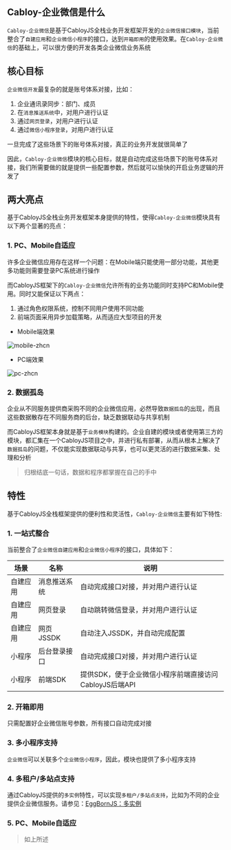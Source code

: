 ## Cabloy-企业微信是什么

`Cabloy-企业微信`是基于CabloyJS全栈业务开发框架开发的`企业微信接口模块`，当前整合了`自建应用`和`企业微信小程序`的接口，达到`开箱即用`的使用效果。在`Cabloy-企业微信`的基础上，可以很方便的开发各类企业微信业务系统

## 核心目标

`企业微信开发`最复杂的就是账号体系对接，比如：

1. 企业通讯录同步：部门、成员
2. 在`消息推送系统`中，对用户进行认证
2. 通过`网页登录`，对用户进行认证
3. 通过`微信小程序登录`，对用户进行认证

一旦完成了这些场景下的账号体系对接，真正的业务开发就很简单了

因此，`Cabloy-企业微信`模块的核心目标，就是自动完成这些场景下的账号体系对接，我们所需要做的就是提供一些配置参数，然后就可以愉快的开启业务逻辑的开发了

## 两大亮点

基于CabloyJS全栈业务开发框架本身提供的特性，使得`Cabloy-企业微信`模块具有以下两个显著的亮点：

### 1. PC、Mobile自适应

许多企业微信应用存在这样一个问题：在Mobile端只能使用一部分功能，其他更多功能则需要登录PC系统进行操作

而CabloyJS框架下的`Cabloy-企业微信`允许所有的业务功能同时支持PC和Mobile使用。同时又能保证以下两点：
  1. 通过角色权限系统，控制不同用户使用不同功能
  2. 前端页面采用异步加载策略，从而适应大型项目的开发

- Mobile端效果

![mobile-zhcn](https://portal.cabloy.com/api/a/file/file/download/a4b86debef2044ad86b84d378f2db594.gif)

- PC端效果

![pc-zhcn](https://portal.cabloy.com/api/a/file/file/download/32ef8d7bb0d24bc79d314051758cc91a.gif)

### 2. 数据孤岛

企业从不同服务提供商采购不同的企业微信应用，必然导致`数据孤岛`的出现，而且这些数据散存在不同服务商的后台，缺乏数据联动与共享机制

而CabloyJS框架本身就是基于`业务模块`构建的。企业自建的模块或者使用第三方的模块，都汇集在一个CabloyJS项目之中，并进行私有部署，从而从根本上解决了`数据孤岛`的问题，不仅能实现数据联动与共享，也可以更灵活的进行数据采集、处理和分析

> 归根结底一句话，数据和程序都掌握在自己的手中

## 特性

基于CabloyJS全栈框架提供的便利性和灵活性，`Cabloy-企业微信`主要有如下特性:

### 1. 一站式整合

当前整合了`企业微信自建应用`和`企业微信小程序`的接口，具体如下：

|场景|名称|说明|
|--|--|--|
|自建应用|消息推送系统|自动完成接口对接，并对用户进行认证|
|自建应用|网页登录|自动跳转微信登录，并对用户进行认证|
|自建应用|网页JSSDK|自动注入JSSDK，并自动完成配置|
|小程序|后台登录接口|自动完成接口对接，并对用户进行认证|
|小程序|前端SDK|提供SDK，便于企业微信小程序前端直接访问CabloyJS后端API|

### 2. 开箱即用

只需配置好企业微信账号参数，所有接口自动完成对接

### 3. 多小程序支持

`企业微信`可以关联多个`企业微信小程序`，因此，模块也提供了多小程序支持

### 4. 多租户/多站点支持

通过CabloyJS提供的`多实例`特性，可以实现`多租户/多站点支持`，比如为不同的企业提供企业微信服务。请参见：[EggBornJS：多实例](https://cabloy.com/zh-cn/articles/multi-instance.html)

### 5. PC、Mobile自适应

> 如上所述

